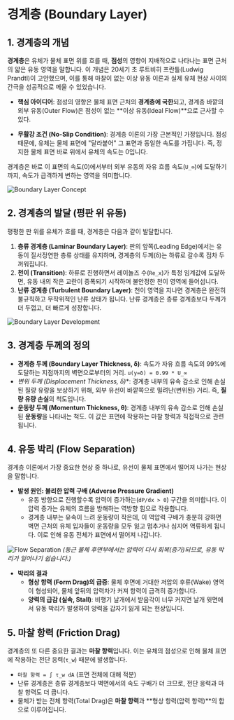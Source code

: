 # 경계층 (Boundary Layer)

## 1. 경계층의 개념
**경계층**은 유체가 물체 표면 위를 흐를 때, **점성**의 영향이 지배적으로 나타나는 표면 근처의 얇은 유동 영역을 말합니다. 이 개념은 20세기 초 루트비히 프란틀(Ludwig Prandtl)이 고안했으며, 이를 통해 마찰이 없는 이상 유동 이론과 실제 유체 현상 사이의 간극을 성공적으로 메울 수 있었습니다.

- **핵심 아이디어**: 점성의 영향은 물체 표면 근처의 **경계층에 국한**되고, 경계층 바깥의 외부 유동(Outer Flow)은 점성이 없는 **이상 유동(Ideal Flow)**으로 근사할 수 있다.

- **무활강 조건 (No-Slip Condition)**: 경계층 이론의 가장 근본적인 가정입니다. 점성 때문에, 유체는 물체 표면에 "달라붙어" 그 표면과 동일한 속도를 가집니다. 즉, 정지한 물체 표면 바로 위에서 유체의 속도는 0입니다.

경계층은 바로 이 표면의 속도(0)에서부터 외부 유동의 자유 흐름 속도(`U_∞`)에 도달하기까지, 속도가 급격하게 변하는 영역을 의미합니다.

![Boundary Layer Concept](https://i.imgur.com/8gYtY2s.png)

## 2. 경계층의 발달 (평판 위 유동)
평평한 판 위를 유체가 흐를 때, 경계층은 다음과 같이 발달합니다.

1.  **층류 경계층 (Laminar Boundary Layer)**: 판의 앞쪽(Leading Edge)에서는 유동이 질서정연한 층류 상태를 유지하며, 경계층의 두께(δ)는 하류로 갈수록 점차 두꺼워집니다.
2.  **천이 (Transition)**: 하류로 진행하면서 레이놀즈 수(`Re_x`)가 특정 임계값에 도달하면, 유동 내의 작은 교란이 증폭되기 시작하며 불안정한 천이 영역에 들어섭니다.
3.  **난류 경계층 (Turbulent Boundary Layer)**: 천이 영역을 지나면 경계층은 완전히 불규칙하고 무작위적인 난류 상태가 됩니다. 난류 경계층은 층류 경계층보다 두께가 더 두껍고, 더 빠르게 성장합니다.

![Boundary Layer Development](https://i.imgur.com/kLz3r4f.png)

## 3. 경계층 두께의 정의
- **경계층 두께 (Boundary Layer Thickness, δ)**: 속도가 자유 흐름 속도의 99%에 도달하는 지점까지의 벽면으로부터의 거리. `u(y=δ) = 0.99 * U_∞`
- **변위 두께 (Displacement Thickness, δ*)**: 경계층 내부의 유속 감소로 인해 손실된 질량 유량을 보상하기 위해, 외부 유선이 바깥쪽으로 밀려난(변위된) 거리. 즉, **질량 유량 손실**의 척도입니다.
- **운동량 두께 (Momentum Thickness, θ)**: 경계층 내부의 유속 감소로 인해 손실된 **운동량**을 나타내는 척도. 이 값은 표면에 작용하는 마찰 항력과 직접적으로 관련됩니다.

## 4. 유동 박리 (Flow Separation)
경계층 이론에서 가장 중요한 현상 중 하나로, 유선이 물체 표면에서 떨어져 나가는 현상을 말합니다.

- **발생 원인: 불리한 압력 구배 (Adverse Pressure Gradient)**
  - 유동 방향으로 진행할수록 압력이 증가하는(`dP/dx > 0`) 구간을 의미합니다. 이 압력 증가는 유체의 흐름을 방해하는 역방향 힘으로 작용합니다.
  - 경계층 내부는 유속이 느려 운동량이 작은데, 이 역압력 구배가 충분히 강하면 벽면 근처의 유체 입자들이 운동량을 모두 잃고 멈추거나 심지어 역류하게 됩니다. 이로 인해 유동 전체가 표면에서 떨어져 나갑니다.

![Flow Separation](https://i.imgur.com/V2fBqfE.png)
*(둥근 물체 후면부에서는 압력이 다시 회복(증가)되므로, 유동 박리가 일어나기 쉽습니다.)*

- **박리의 결과**
  - **형상 항력 (Form Drag)의 급증**: 물체 후면에 거대한 저압의 후류(Wake) 영역이 형성되어, 물체 앞뒤의 압력차가 커져 항력이 급격히 증가합니다.
  - **양력의 급감 (실속, Stall)**: 비행기 날개에서 받음각이 너무 커지면 날개 윗면에서 유동 박리가 발생하여 양력을 갑자기 잃게 되는 현상입니다.

## 5. 마찰 항력 (Friction Drag)
경계층의 또 다른 중요한 결과는 **마찰 항력**입니다. 이는 유체의 점성으로 인해 물체 표면에 작용하는 전단 응력(`τ_w`) 때문에 발생합니다.

- `마찰 항력 = ∫ τ_w dA` (표면 전체에 대해 적분)
- 난류 경계층은 층류 경계층보다 벽면에서의 속도 구배가 더 크므로, 전단 응력과 마찰 항력도 더 큽니다.
- 물체가 받는 전체 항력(Total Drag)은 **마찰 항력**과 **형상 항력(압력 항력)**의 합으로 이루어집니다.
